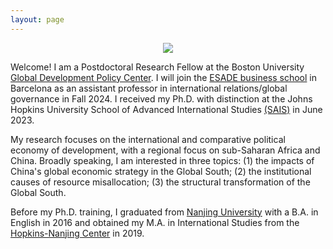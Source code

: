 ```yaml
---
layout: page
---
```

<p align="center">
  <img src="https://raw.githubusercontent.com/keyitang94/keyitang94.github.io/master/linkedin photo.jpg">
</p>

Welcome! I am a Postdoctoral Research Fellow at the Boston University [Global Development Policy Center](https://www.bu.edu/gdp/). I will join the [ESADE business school](https://www.esade.edu/en) in Barcelona as an assistant professor in international relations/global governance in Fall 2024. I received my Ph.D. with distinction at the Johns Hopkins University School of Advanced International Studies [(SAIS)](https://sais.jhu.edu/) in June 2023.

My research focuses on the international and comparative political economy of development, with a regional focus on sub-Saharan Africa and China. Broadly speaking, I am interested in three topics: (1) the impacts of China's global economic strategy in the Global South; (2) the institutional causes of resource misallocation; (3) the structural transformation of the Global South.

Before my Ph.D. training, I graduated from [Nanjing University](https://www.nju.edu.cn/EN/) with a B.A. in English in 2016 and obtained my M.A. in International Studies from the [Hopkins-Nanjing Center](https://sais.jhu.edu/hopkins-nanjing-center) in 2019.

